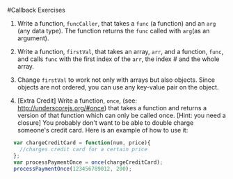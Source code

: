 #Callback Exercises

1. Write a function, `funcCaller`, that takes a `func` (a function) and an `arg` (any data type). The function returns the `func` called with `arg`(as an argument).

1. Write a function, `firstVal`, that takes an array, `arr`, and a function, `func`, and calls `func` with the first index of the `arr`, the index # and the whole array.

1. Change `firstVal` to work not only with arrays but also objects. Since objects are not ordered, you can use any key-value pair on the object.

1. [Extra Credit] Write a function, `once`, (see: http://underscorejs.org/#once) that takes a function and returns a version of that function which can only be called once. [Hint: you need a closure]
  You probably don't want to be able to double charge someone's credit card. Here is an example of how to use it:
  ```javascript
    var chargeCreditCard = function(num, price){
      //charges credit card for a certain price
    };
    var processPaymentOnce = once(chargeCreditCard);
    processPaymentOnce(123456789012, 200);
  ```
